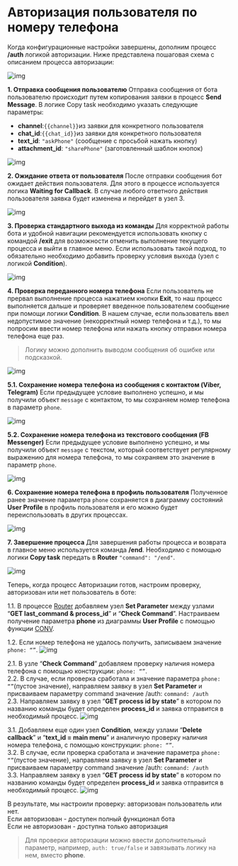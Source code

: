 # Авторизация пользователя по номеру телефона

Когда конфигурационные настройки завершены, дополним процесс **/auth** логикой авторизации. Ниже представлена пошаговая схема с описанием процесса авторизации:

![img](img/auth_logic.png)

  

**1. Отправка сообщения пользователю**
Отправка сообщения от бота пользователю происходит путем копирования заявки в процесс **Send Message**. В логике Copy task необходимо указать следующие параметры:

-   **channel**:```{{channel}}```из заявки для конкретного пользователя
-   **chat_id**:```{{chat_id}}```из заявки для конкретного пользователя
-   **text_id**: `"askPhone"` (сообщение с просьбой нажать кнопку)
-   **attachment_id**: `"sharePhone"` (заготовленный шаблон кнопок)

![img](img/auth_1.png)
    
**2. Ожидание ответа от пользователя**
После отправки сообщения бот ожидает действия пользователя. Для этого в процессе используется логика **Waiting for Callback**. В случае любого ответного действия пользователя заявка будет изменена и перейдет в узел 3.

![img](img/auth_2.png)

**3. Проверка стандартного выхода из команды**
Для корректной работы бота и удобной навигации рекомендуется использовать кнопку с командой **/exit** для возможности отменить выполнение текущего процесса и выйти в главное меню. Если использовать такой подход, то обязательно необходимо добавить проверку условия выхода (узел с логикой **Condition**).

![img](img/auth_3.png)
  

**4. Проверка переданного номера телефона**
Если пользователь не прервал выполнение процесса нажатием кнопки **Exit**, то наш процесс выполняется дальше и проверяет введенное пользователем сообщение при помощи логики **Condition**. В нашем случае, если пользователь ввел недопустимое значение (некорректный номер телефона и т.д.), то мы попросим ввести номер телефона или нажать кнопку отправки номера телефона еще раз. 
>Логику можно дополнить выводом сообщения об ошибке или подсказкой.

![img](img/auth_4.png)
  

**5.1. Сохранение номера телефона из сообщения с контактом (Viber, Telegram)**
Если предыдущее условие выполнено успешно, и мы получили объект `message` с контактом, то мы сохраняем номер телефона в параметр `phone`.

![img](img/auth_51.png)
  

**5.2. Сохранение номера телефона из текстового сообщения (FB Messenger)**
Если предыдущее условие выполнено успешно, и мы получили объект `message` с текстом, который соответствует регулярному выражению для номера телефона, то мы сохраняем это значение в параметр `phone`.

![img](img/auth_52.png)
  

**6. Сохранение номера телефона в профиль пользователя**
Полученное ранее значение параметра `phone` сохраняется в диаграмму состояний **User Profile** в профиль пользователя и его можно будет переиспользовать в других процессах.

![img](img/auth_6.png)
  

**7. Завершение процесса**
Для завершения работы процесса и возврата в главное меню используется команда **/end**. Необходимо с помощью логики **Copy task** передать в **Router**  `"command": "/end"`.

![img](img/auth_7_1.png)


Теперь, когда процесс Авторизации готов, настроим проверку, авторизован или нет пользователь в боте:  
  

1.1. В процессе [Router](https://doc.corezoid.com/ru/plugins/bot_platform/v2/objects-description.html) добавляем узел **Set Parameter** между узлами “**GET last_command & process_id**” и “**Check Command**”. Настраиваем получение параметра **phone** из диаграммы **User Profile** с помощью функции [CONV](https://doc.corezoid.com/ru/interface/functions/getParamFromApp.html).

1.2. Если номер телефона не удалось получить, записываем значение `phone: “”`.
![img](img/router_auth_step_1.png.png)

  

2.1. В узле “**Check Command**” добавляем проверку наличия номера телефона с помощью конструкции: `phone: “”`.  
2.2. В случае, если проверка сработала и значение параметра `phone: “”`(пустое значение), направляем заявку в узел **Set Parameter** и присваиваем параметру command значение /auth: `command: /auth`  
2.3. Направляем заявку в узел “**GET process id by state**” в котором по названию команды будет определен **process_id** и заявка отправится в необходимый процесс.
![img](img/router_auth_step_2.png.png)
  
  
  
  

3.1. Добавляем еще один узел **Condition**, между узлами “**Delete callback**” и “**text_id = main menu**” и аналичную проверку наличия номера телефона, с помощью конструкции: `phone: “”`.  
3.2. В случае, если проверка сработала и значение параметра `phone: “”`(пустое значение), направляем заявку в узел **Set Parameter** и присваиваем параметру command значение /auth: `command: /auth`  
3.3. Направляем заявку в узел “**GET process id by state**” в котором по названию команды будет определен **process_id** и заявка отправится в необходимый процесс.
![img](img/router_auth_step_3.png)
  
  
В результате, мы настроили проверку: авторизован пользователь или нет.  
Если авторизован - доступен полный функционал бота  
Если не авторизован - доступна только авторизация  
  
> Для проверки авторизации можно ввести дополнительный параметр, например, `auth: true/false` и завязывать логику на нем, вместо **phone**.